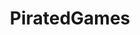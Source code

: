 ---
title: PiratedGames
crosslinks:
- CrackWatch
- Piracy
- cemu
- CrackStatus
- techsupport
- windows
- technology
- Massgate
- FancyFollicles
- CrackSupport
- pcmasterrace
- Games
- FreeGamesOnSteam
- HollowKnight
- HateCrimeHoaxes
- CrusaderKings
- crackwatch
---